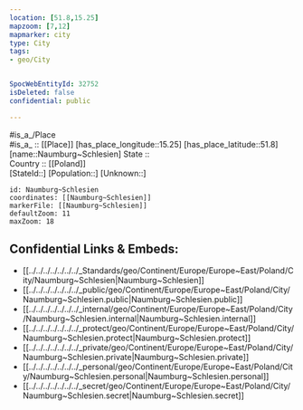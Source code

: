 ```yaml
---
location: [51.8,15.25] 
mapzoom: [7,12] 
mapmarker: city 
type: City
tags:
- geo/City


SpocWebEntityId: 32752
isDeleted: false
confidential: public

---
```

#is_a_/Place  
#is_a_ :: [[Place]] 
[has_place_longitude::15.25] 
[has_place_latitude::51.8] 
[name::Naumburg~Schlesien] 
State ::  
Country :: [[Poland]]  
[StateId::] 
[Population::] 
[Unknown::] 


```leaflet
id: Naumburg~Schlesien
coordinates: [[Naumburg~Schlesien]] 
markerFile: [[Naumburg~Schlesien]] 
defaultZoom: 11 
maxZoom: 18
```


## Confidential Links & Embeds: 
- [[../../../../../../../_Standards/geo/Continent/Europe/Europe~East/Poland/City/Naumburg~Schlesien|Naumburg~Schlesien]] 
- [[../../../../../../../_public/geo/Continent/Europe/Europe~East/Poland/City/Naumburg~Schlesien.public|Naumburg~Schlesien.public]] 
- [[../../../../../../../_internal/geo/Continent/Europe/Europe~East/Poland/City/Naumburg~Schlesien.internal|Naumburg~Schlesien.internal]] 
- [[../../../../../../../_protect/geo/Continent/Europe/Europe~East/Poland/City/Naumburg~Schlesien.protect|Naumburg~Schlesien.protect]] 
- [[../../../../../../../_private/geo/Continent/Europe/Europe~East/Poland/City/Naumburg~Schlesien.private|Naumburg~Schlesien.private]] 
- [[../../../../../../../_personal/geo/Continent/Europe/Europe~East/Poland/City/Naumburg~Schlesien.personal|Naumburg~Schlesien.personal]] 
- [[../../../../../../../_secret/geo/Continent/Europe/Europe~East/Poland/City/Naumburg~Schlesien.secret|Naumburg~Schlesien.secret]] 
